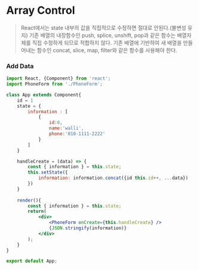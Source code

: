 # Array Control

> React에서는 state 내부의 값을 직접적으로 수정하면 절대로 안된다.(불변성 유지) 기존 배열의 내장함수인 push, splice, unshift, pop과 같은 함수는 배열자체를 직접 수정하게 되므로 적합하지 않다. 기존 배열에 기반하여 새 배열을 만들어내는 함수인 concat, slice, map, filter와 같은 함수를 사용해야 한다.



### Add Data

```jsx
import React, {Component} from 'react';
import PhoneForm from './PhoneForm';

class App extends Component{
    id = 1
	state = {
        information : [
            {
                id:0,
                name:'walli',
                phone:'010-1111-2222'
            }
        ]
	}

    handleCreate = (data) => {
        const { information } = this.state;
        this.setState({
            information: information.concat({id this.id++, ...data})
        })
    }
    
    render(){
        const { information } = this.state;
        return(
            <div>
                <PhoneForm onCreate={this.handleCreate} />
                {JSON.stringify(information)}
            </div>
        );
    }
}

export default App;
```

